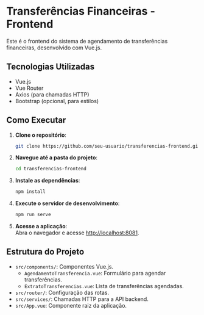 
# Transferências Financeiras - Frontend

Este é o frontend do sistema de agendamento de transferências financeiras, desenvolvido com Vue.js.

## Tecnologias Utilizadas

- Vue.js
- Vue Router
- Axios (para chamadas HTTP)
- Bootstrap (opcional, para estilos)

## Como Executar

1. **Clone o repositório**:
   ```bash
   git clone https://github.com/seu-usuario/transferencias-frontend.git
   ```
2. **Navegue até a pasta do projeto**:
   ```bash
   cd transferencias-frontend
   ```
3. **Instale as dependências**:
   ```bash
   npm install
   ```
4. **Execute o servidor de desenvolvimento**:
   ```bash
   npm run serve
   ```
5. **Acesse a aplicação**:  
   Abra o navegador e acesse [http://localhost:8081](http://localhost:8081).

## Estrutura do Projeto

- `src/components/`: Componentes Vue.js.
  - `AgendamentoTransferencia.vue`: Formulário para agendar transferências.
  - `ExtratoTransferencias.vue`: Lista de transferências agendadas.
- `src/router/`: Configuração das rotas.
- `src/services/`: Chamadas HTTP para a API backend.
- `src/App.vue`: Componente raiz da aplicação.
